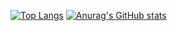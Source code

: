 [![Top Langs](https://github-readme-stats.vercel.app/api/top-langs/?username=shm11C3&theme=gruvbox&layout=compact&langs_count=8
)](https://github-readme-stats-shm11c3.vercel.app/)
[![Anurag's GitHub stats](https://github-readme-stats.vercel.app/api?username=shm11C3&theme=gruvbox&layout=compact&count_private=true)](https://github-readme-stats-shm11c3.vercel.app/)

<!--
**shm11C3/shm11C3** is a ✨ _special_ ✨ repository because its `README.md` (this file) appears on your GitHub profile.

Here are some ideas to get you started:

- 🔭 I’m currently working on ...
- 🌱 I’m currently learning ...
- 👯 I’m looking to collaborate on ...
- 🤔 I’m looking for help with ...
- 💬 Ask me about ...
- 📫 How to reach me: ...
- 😄 Pronouns: ...
- ⚡ Fun fact: ...
-->
